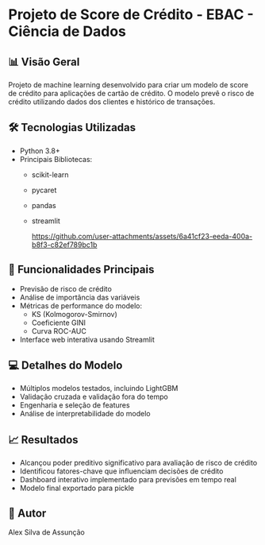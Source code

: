 # Projeto de Score de Crédito - EBAC - Ciência de Dados

## 📊 Visão Geral
Projeto de machine learning desenvolvido para criar um modelo de score de crédito para aplicações de cartão de crédito. O modelo prevê o risco de crédito utilizando dados dos clientes e histórico de transações.



## 🛠️ Tecnologias Utilizadas
- Python 3.8+
- Principais Bibliotecas:
  - scikit-learn
  - pycaret
  - pandas
  - streamlit

    https://github.com/user-attachments/assets/6a41cf23-eeda-400a-b8f3-c82ef789bc1b







## 🎯 Funcionalidades Principais
- Previsão de risco de crédito
- Análise de importância das variáveis
- Métricas de performance do modelo:
  - KS (Kolmogorov-Smirnov)
  - Coeficiente GINI
  - Curva ROC-AUC
- Interface web interativa usando Streamlit

## 💻 Detalhes do Modelo
- Múltiplos modelos testados, incluindo LightGBM
- Validação cruzada e validação fora do tempo
- Engenharia e seleção de features
- Análise de interpretabilidade do modelo

## 📈 Resultados
- Alcançou poder preditivo significativo para avaliação de risco de crédito
- Identificou fatores-chave que influenciam decisões de crédito
- Dashboard interativo implementado para previsões em tempo real
- Modelo final exportado para pickle

## 👤 Autor
Alex Silva de Assunção

